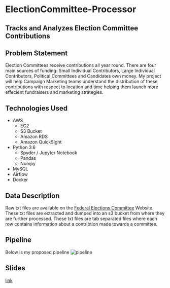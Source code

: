 # ElectionCommittee-Processor

## Tracks and Analyzes Election Committee Contributions

## Problem Statement
Election Committees receive contributions all year round. There are four main sources of funding: Small Individual Contributors, Large Individual Contributors, Political Committees and Candidates own money. My project will help Campaign Marketing teams understand the distribution of these contributions with respect to location and time helping them launch more effecient fundraisers and marketing strategies.  

## Technologies Used
- AWS
  - EC2
  - S3 Bucket
  - Amazon RDS
  - Amazon QuickSight
- Python 3.6
  - Spyder / Jupyter Notebook
  - Pandas
  - Numpy
- MySQL
- Airflow
- Docker

## Data Description
Raw txt files are available on the [Federal Elections Committee](https://www.fec.gov/data/browse-data/?tab=bulk-data) Website. These txt files are extracted and dumped into an s3 bucket from where they are further processed. These txt files are tab separated files where each row contains information about a contribtion made towards a committee.

## Pipeline
Below is my proposed pipeline
![pipeline](https://user-images.githubusercontent.com/48104421/85505590-a7af8b00-b5bc-11ea-9776-1ea19f9f3080.png)
## Slides
[link](https://docs.google.com/presentation/d/11tgObQu23-wopmqbK_SRQUFK9fxzm5Cb/edit#slide=id.p8)

